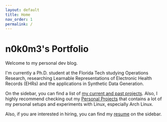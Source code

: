 ```yaml
---
layout: default
title: Home
nav_order: 1
permalink: /
---
```

# n0k0m3's Portfolio

Welcome to my personal dev blog.

I'm currently a Ph.D. student at the Florida Tech studying Operations Research, researching Learnable Representations of Electronic Health Records (EHRs) and the applications in Synthetic Data Generation.

On the sidebar, you can find a list of [my current and past projects](/projects). Also, I highly recommend checking out my [Personal Projects](/Personal-Setup) that contains a lot of my personal setups and experiments with Linux, especially Arch Linux.

Also, if you are interested in hiring, you can find my [resume](/resume) on the sidebar.